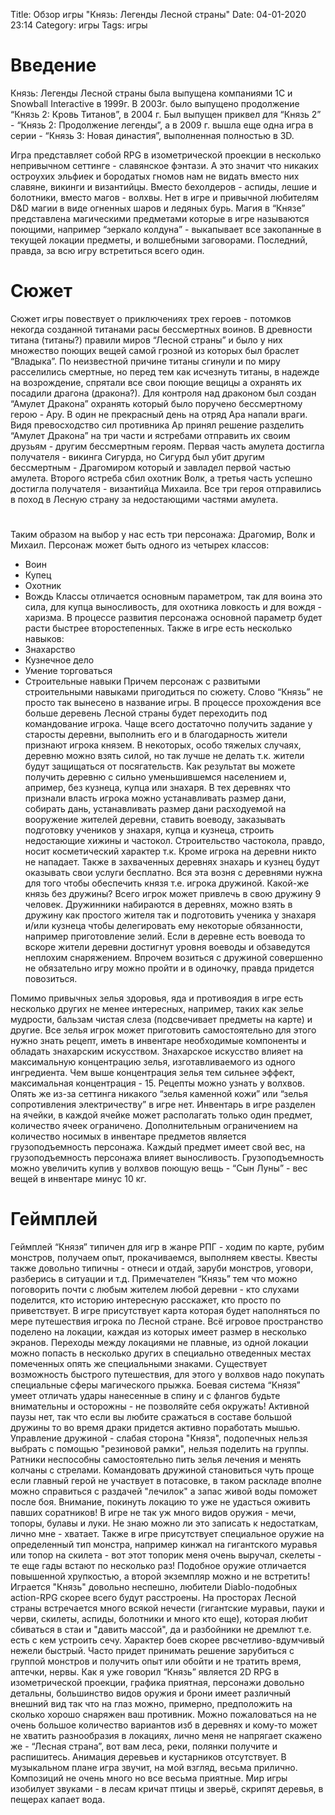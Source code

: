 Title: Обзор игры "Князь: Легенды Лесной страны"
Date: 04-01-2020 23:14
Category: игры
Tags: игры

# Введение

Князь: Легенды Лесной страны была выпущена компаниями 1С и Snowball Interactive в 1999г. В 2003г. было выпущено продолжение “Князь 2: Кровь Титанов”, в 2004 г. Был выпущен приквел для “Князь 2” - “Князь 2: Продолжение легенды”, а в 2009 г. вышла еще одна игра в серии - “Князь 3: Новая династия”, выполненная полностью в 3D.

Игра представляет собой  RPG в изометрической проекции в несколько непривычном сеттинге - славянское фэнтази. А это значит что никаких остроухих эльфиек и бородатых гномов нам не видать вместо них славяне, викинги и византийцы. Вместо бехолдеров - аспиды, лешие и болотники, вместо магов - волхвы. Нет в игре и привычной любителям D&D магии в виде огненных шаров и ледяных бурь. Магия в “Князе” представлена магическими предметами которые в игре называются поющими, например “зеркало колдуна” - выкапывает все закопанные в текущей локации предметы, и волшебными заговорами. Последний, правда, за всю игру встретиться всего один. 

# Сюжет

Сюжет игры повествует о приключениях трех героев - потомков некогда созданной титанами расы бессмертных воинов. В древности титана (титаны?) правили миров “Лесной страны” и было у них множество поющих вещей самой грозной из которых был браслет “Владыка”.  По неизвестной причине титаны сгинули и по миру расселились смертные, но перед тем как исчезнуть титаны, в надежде на возрождение, спрятали все свои поющие вещицы а охранять их посадили драгона (дракона?). Для контроля над драконом был создан “Амулет Дракона” охранять который было поручено бессмертному герою - Ару. В один не прекрасный день на отряд Ара напали враги. Видя превосходство сил противника Ар принял решение разделить “Амулет Дракона” на три части и ястребами отправить их своим друзьям - другим бессмертным героям. Первая часть амулета достигла получателя - викинга Сигурда, но Сигурд был убит другим бессмертным - Драгомиром который и завладел первой частью амулета. Второго ястреба сбил охотник Волк, а третья часть успешно достигла получателя - византийца Михаила. Все три героя отправились в поход в Лесную страну за недостающими частями амулета.

# 

Таким образом на выбор у нас есть три персонажа: Драгомир, Волк и Михаил. Персонаж может быть одного из четырех классов:
* Воин
* Купец
* Охотник
* Вождь
Классы отличается основным параметром, так  для воина это сила, для купца выносливость, для охотника ловкость и для вождя - харизма. В процессе развития персонажа основной параметр будет расти быстрее второстепенных. Также в игре есть несколько навыков:
* Знахарство
* Кузнечное дело
* Умение торговаться
* Строительные навыки
Причем персонаж с развитыми строительными навыками пригодиться по сюжету.
Слово “Князь” не просто так вынесено в название игры. В процессе прохождения все больше деревень Лесной страны будет переходить под командование игрока. Чаще всего достаточно получить задание у старосты деревни, выполнить его и в благодарность жители признают игрока князем. В некоторых, особо тяжелых случаях, деревню можно взять силой, но так лучше не делать т.к. жители будут защищаться от посягательств. Как результат вы можете получить деревню с сильно уменьшившемся населением и, апример, без кузнеца, купца или знахаря. В тех деревнях что признали власть игрока можно устанавливать размер дани, собирать дань, устанавливать размер дани расходуемой на вооружение жителей деревни, ставить воеводу, заказывать подготовку учеников у знахаря, купца и кузнеца, строить недостающие хижины и частокол. Строительство частокола, правдо, носит косметический характер т.к. Кроме игрока на деревни никто не нападает. Также в захваченных деревнях знахарь и кузнец будут оказывать свои услуги бесплатно.
Вся эта возня с деревнями нужна для того чтобы обеспечить князя т.е. игрока дружиной. Какой-же князь без дружины? Всего игрок может привлечь в свою дружину 9 человек. Дружинники набираются в деревнях, можно взять в дружину как простого жителя так и подготовить ученика у знахаря и/или кузнеца чтобы делегировать ему некоторые обязанности, например приготовление зелий. Если в деревне есть воевода то вскоре жители деревни достигнут уровня воеводы и обзаведутся неплохим снаряжением. Впрочем возиться с дружиной совершенно не обязательно игру можно пройти и в одиночку, правда придется повозиться.

Помимо привычных зелья здоровья, яда и противоядия в игре есть несколько других не менее интересных, например, таких как зелье мудрости, бальзам чистая слеза (подсвечивает предметы на карте) и другие. Все зелья игрок может приготовить самостоятельно для этого нужно знать рецепт, иметь в инвентаре необходимые компоненты и обладать знахарским искусством. Знахарское искусство влияет на максимальную концентрацию зелья, изготавливаемого из одного ингредиента. Чем выше концентрация зелья тем сильнее эффект, максимальная концентрация - 15. Рецепты можно узнать у волхвов. Опять же из-за сеттинга никакого “зелья каменной кожи” или “зелья сопротивления электричеству” в игре нет.
Инвентарь в игре разделен на ячейки, в каждой ячейке может располагать только один предмет, количество ячеек ограничено. Дополнительным ограничением на количество носимых в инвентаре предметов является грузоподъемность персонажа. Каждый предмет имеет свой вес, на грузоподъемность персонажа влияет выносливость. Грузоподъемность можно увеличить купив у волхвов поющую вещь - “Сын Луны” - вес вещей в инвентаре минус 10 кг.

# Геймплей

Геймплей “Князя” типичен для игр в жанре РПГ - ходим по карте, рубим монстров, получаем опыт, прокачиваемся, выполняем квесты. Квесты также довольно типичны - отнеси и отдай, заруби монстров, уговори, разберись в ситуации и т.д. Примечателен “Князь” тем что можно поговорить почти с любым жителем любой деревни - кто слухами поделится, кто историю интересную расскажет, кто просто по приветствует. В игре присутствует карта которая будет наполняться по мере путешествия игрока по Лесной стране. Всё игровое пространство поделено на локации, каждая из которых имеет размер в несколько экранов. Переходы между локациями не плавные, из одной локации можно попасть в несколько других в специально отведенных местах помеченных опять же специальными знаками. Существует возможность быстрого путешествия, для этого у волхвов надо покупать специальные сферы магического прыжка.
Боевая система “Князя” умеет отличать удары нанесенные в спину и с флангов будьте внимательны и осторожны - не позволяйте себя окружать! Активной паузы нет, так что если вы любите сражаться в составе большой дружины то во время драки придется активно поработать мышью. Управление дружиной - слабая сторона "Князя", подопечных нельзя выбрать с помощью "резиновой рамки", нельзя поделить на группы. Ратники неспособны самостоятельно пить зелья лечения и менять колчаны с стрелами. Командовать дружиной становиться чуть проще если главный герой не участвует в потасовке, в таком раскладе вполне можно справиться с раздачей "лечилок" а запас живой воды поможет после боя. Внимание, покинуть локацию то уже не удасться оживить павших соратников! В игре не так уж много видов оружия - мечи, топоры, булавы и луки. Не знаю можно ли это записать к недостаткам, лично мне - хватает. Также в игре присутствует специальное оружие на определенный тип монстра, например кинжал на гигантского муравья или топор на скилета - вот этот топорик меня очень выручал, скелеты - те еще гады встают по несколько раз! Подобное оружие отличается повышенной хрупкостью, а второй экземпляр можно и не встретить!
Играется "Князь" довольно неспешно, любители Diablo-подобных action-RPG скорее всего будут расстроены. На просторах Лесной страны встречается много всякой нечести (гигантские муравьи, пауки и черви, скилеты, аспиды, болотники и много кто еще), которая любит сбиваться в стаи и "давить массой", да и разбойники не дремлют т.е. есть с кем устроить сечу. Характер боев скорее рвсчетливо-вдумчивый нежели быстрый. Часто придет принимать решение зарубиться с группой монстров и получить опыт или обойти и не тратить время, аптечки, нервы.
Как я уже говорил “Князь” является 2D RPG в изометрической проекции, графика приятная, персонажи довольно детальны, большинство видов оружия и брони имеет различный внешний вид так что на глаз можно, примерно, предположить на сколько хорошо снаряжен ваш противник. Можно пожаловаться на не очень большое количество вариантов изб в деревнях и кому-то может не хватить разнообразия в локациях, лично меня не напрягает скажено же - “Лесная страна”, вот вам леса, реки, полянки получите и распишитесь. Анимация деревьев и кустарников отсутствует. В музыкальном плане игра звучит, на мой взгляд, весьма прилично. Композиций не очень много но все весьма приятные. Мир игры изобилует звуками - в лесам кричат птицы и зверьё, скрипят деревья, в пещерах капает вода.
